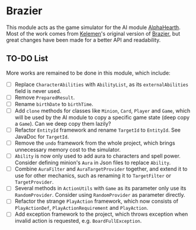 # Brazier

This module acts as the game simulator for the AI module [AlphaHearth](../AlphaHearth). Most of the work comes from [Kelemen](https://github.com/kelemen)'s original version of [Brazier](https://github.com/HearthSim/Brazier), but great changes have been made for a better API and readability.

## TO-DO List

More works are remained to be done in this module, which include:

- [ ] Replace `CharacterAbilities` with `AbilityList`, as its `externalAbilities` field is never used.
- [ ] Remove `PreparedResult`.
- [ ] Rename `birthDate` to `birthTime`.
- [ ] Add `clone` methods for classes like `Minion`, `Card`, `Player` and `Game`, which will be used by the AI module to copy a specific game state (deep copy a `Game`). Can we deep copy them lazily?
- [ ] Refactor `EntityId` framework and rename `TargetId` to `EntityId`. See JavaDoc for `TargetId`.
- [ ] Remove the `undo` framework from the whole project, which brings unnecessary memory cost to the simulator.
- [ ] `Ability` is now only used to add aura to characters and spell power. Consider defining minion's `Aura` in Json files to replace `Ability`.
- [ ] Combine `AuraFilter` and `AuraTargetProvider` together, and extend it to use for other mechanics, such as renaming it to `TargetFilter` or `TargetProvider`.
- [ ] Several methods in `ActionUtils` with `Game` as its parameter only use its `RandomProvider`. Consider using `RandomProvider` as parameter directly.
- [ ] Refactor the strange `PlayAction` framework, which now consists of `PlayActionDef`, `PlayActionRequirement` and `PlayAction`.
- [ ] Add exception framework to the project, which throws exception when invalid action is requested, e.g. `BoardFullException`.
